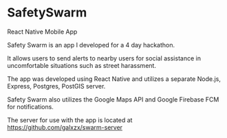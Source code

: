 # SafetySwarm
React Native Mobile App

Safety Swarm is an app I developed for a 4 day hackathon. 

It allows users to send alerts to nearby users for social assistance in uncomfortable situations such as street harassment.

The app was developed using React Native and utilizes a separate Node.js, Express, Postgres, PostGIS server.

Safety Swarm also utilizes the Google Maps API and Google Firebase FCM for notifications. 

The server for use with the app is located at https://github.com/galxzx/swarm-server
